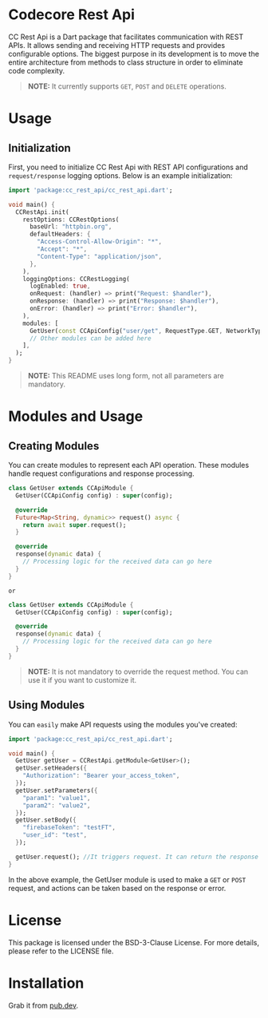 

Codecore Rest Api
================================================================================

CC Rest Api is a Dart package that facilitates communication with REST APIs.
It allows sending and receiving HTTP requests and provides configurable options.
The biggest purpose in its development is to move the entire architecture
from methods to class structure in order to eliminate code complexity.


> **NOTE:** It currently supports `GET`, `POST` and `DELETE` operations.



Usage
================================================================================

Initialization
----------------------------------------


First, you need to initialize CC Rest Api with REST API configurations and
`request/response` logging options. Below is an example initialization:


``` dart
import 'package:cc_rest_api/cc_rest_api.dart';

void main() {
  CCRestApi.init(
    restOptions: CCRestOptions(
      baseUrl: "httpbin.org",
      defaultHeaders: {
        "Access-Control-Allow-Origin": "*",
        "Accept": "*",
        "Content-Type": "application/json",
      },
    ),
    loggingOptions: CCRestLogging(
      logEnabled: true,
      onRequest: (handler) => print("Request: $handler"),
      onResponse: (handler) => print("Response: $handler"),
      onError: (handler) => print("Error: $handler"),
    ),
    modules: [
      GetUser(const CCApiConfig("user/get", RequestType.GET, NetworkType.HTTPS)),
      // Other modules can be added here
    ],
  );
}
```


> **NOTE:** This README uses long form, not all parameters are mandatory.



Modules and Usage
================================================================================

Creating Modules
----------------------------------------


You can create modules to represent each API operation.
These modules handle request configurations and response processing.


``` dart
class GetUser extends CCApiModule {
  GetUser(CCApiConfig config) : super(config);

  @override
  Future<Map<String, dynamic>> request() async {
    return await super.request();
  }

  @override
  response(dynamic data) {
    // Processing logic for the received data can go here
  }
}
```

`or`

``` dart
class GetUser extends CCApiModule {
  GetUser(CCApiConfig config) : super(config);

  @override
  response(dynamic data) {
    // Processing logic for the received data can go here
  }
}
```

> **NOTE:** It is not mandatory to override the request method.
> You can use it if you want to customize it.



Using Modules
----------------------------------------


You can `easily` make API requests using the modules you've created:

``` dart
import 'package:cc_rest_api/cc_rest_api.dart';

void main() {
  GetUser getUser = CCRestApi.getModule<GetUser>();
  getUser.setHeaders({
    "Authorization": "Bearer your_access_token",
  });
  getUser.setParameters({
    "param1": "value1",
    "param2": "value2",
  });
  getUser.setBody({
    "firebaseToken": "testFT",
    "user_id": "test",
  });

  getUser.request(); //It triggers request. It can return the response value.
}
```

In the above example, the GetUser module is used to make a `GET` or `POST` request,
and actions can be taken based on the response or error.



License
================================================================================


This package is licensed under the BSD-3-Clause License. For more details, please refer to the LICENSE file.



Installation
================================================================================


Grab it from [pub.dev](https://pub.dev/packages/cc_rest_api/install).
